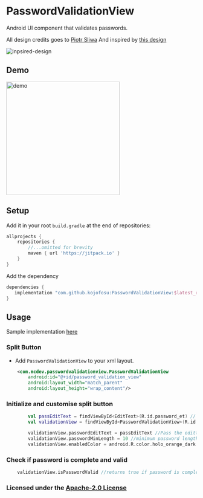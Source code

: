 # PasswordValidationView
Android UI component that  validates passwords.

All design credits goes to [Piotr Sliwa](https://dribbble.com/dslv) And inspired by [this design](https://dribbble.com/shots/4957240-Fintech-Onboarding-Principles/attachments/10692818?mode=media)

![inpsired-design](https://user-images.githubusercontent.com/20203694/137953838-5b68f10d-9924-43de-b6b1-8a0d3600850f.gif)

## Demo 
<img src="https://user-images.githubusercontent.com/20203694/137968459-52de55ea-59a0-4e3d-bffe-1203e0baa68a.gif" alt="demo"  width="300" />

## Setup

Add it in your root `build.gradle` at the end of repositories:

```groovy
allprojects {
    repositories {
        //...omitted for brevity
        maven { url 'https://jitpack.io' }
    }
}
```



Add the dependency

```groovy
dependencies {
   implementation "com.github.kojofosu:PasswordValidationView:$latest_release"
}
```

## Usage
Sample implementation [here](app/)

### Split Button
- Add `PasswordValidationView` to your xml layout.

```xml
    <com.mcdev.passwordvalidationview.PasswordValidationView
        android:id="@+id/password_validation_view"
        android:layout_width="match_parent"
        android:layout_height="wrap_content"/>
```

### Initialize and customise split button

```kotlin
        val passEditText = findViewById<EditText>(R.id.password_et) // edittext for the password
        val validationView = findViewById<PasswordValidationView>(R.id.pvv) //PasswordValidationView

        validationView.passwordEditText = passEditText //Pass the edittext of for the password to validate
        validationView.passwordMinLength = 10 //minimum password length
        validationView.enabledColor = android.R.color.holo_orange_dark //change valid password activation color
```

### Check if password is complete and valid
```kotlin
    validationView.isPasswordValid //returns true if password is complete and valid
```


### Licensed under the [Apache-2.0 License](LICENSE)
